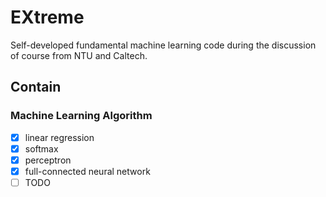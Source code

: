 # EXtreme

Self-developed fundamental machine learning code during the discussion of course from NTU and Caltech.

## Contain

### Machine Learning Algorithm

- [x] linear regression  
- [x] softmax  
- [x] perceptron  
- [x] full-connected neural network  
- [ ] TODO
